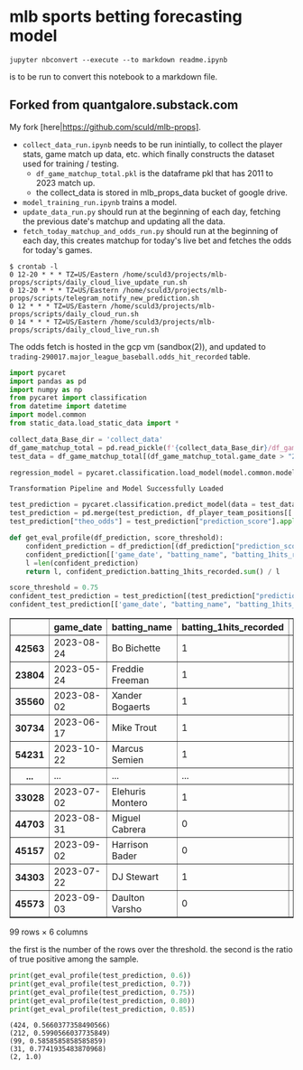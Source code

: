 # mlb sports betting forecasting model

```
jupyter nbconvert --execute --to markdown readme.ipynb
```
is to be run to convert this notebook to a markdown file.

## Forked from quantgalore.substack.com

My fork [here|https://github.com/sculd/mlb-props].

* `collect_data_run.ipynb` needs to be run inintially, to collect the player stats, game match up data, etc. which finally constructs the dataset used for training / testing.
  * `df_game_matchup_total.pkl` is the dataframe pkl that has 2011 to 2023 match up.
  * the collect_data is stored in mlb_props_data bucket of google drive.
* `model_training_run.ipynb` trains a model.
* `update_data_run.py` should run at the beginning of each day, fetching the previous date's matchup and updating all the data.
* `fetch_today_matchup_and_odds_run.py` should run at the beginning of each day, this creates matchup for today's live bet and fetches the odds for today's games.

```
$ crontab -l
0 12-20 * * * TZ=US/Eastern /home/sculd3/projects/mlb-props/scripts/daily_cloud_live_update_run.sh
0 12-20 * * * TZ=US/Eastern /home/sculd3/projects/mlb-props/scripts/telegram_notify_new_prediction.sh
0 12 * * * TZ=US/Eastern /home/sculd3/projects/mlb-props/scripts/daily_cloud_run.sh
0 14 * * * TZ=US/Eastern /home/sculd3/projects/mlb-props/scripts/daily_cloud_live_run.sh
```

The odds fetch is hosted in the gcp vm (sandbox(2)), and updated to `trading-290017.major_league_baseball.odds_hit_recorded` table.


```python
import pycaret
import pandas as pd
import numpy as np
from pycaret import classification
from datetime import datetime
import model.common
from static_data.load_static_data import *
```


```python
collect_data_Base_dir = 'collect_data'
df_game_matchup_total = pd.read_pickle(f'{collect_data_Base_dir}/df_game_matchup_total.pkl')
test_data = df_game_matchup_total[(df_game_matchup_total.game_date > "2022-12-01")][model.common.features_1hits_recorded]
```


```python
regression_model = pycaret.classification.load_model(model.common.model_1hits_file_name)
```

    Transformation Pipeline and Model Successfully Loaded



```python
test_prediction = pycaret.classification.predict_model(data = test_data, estimator = regression_model)
test_prediction = pd.merge(test_prediction, df_player_team_positions[['player_id','player_team_name']], left_on='batting_id', right_on='player_id', how='left')
test_prediction["theo_odds"] = test_prediction["prediction_score"].apply(model.common.odds_calculator)
```


```python
def get_eval_profile(df_prediction, score_threshold):
    confident_prediction = df_prediction[(df_prediction["prediction_score"] >= score_threshold) & (df_prediction["prediction_label"] == 1)].sort_values(by = "prediction_score", ascending = False).drop_duplicates("batting_name")
    confident_prediction[['game_date', "batting_name", "batting_1hits_recorded",	"prediction_score", "player_team_name", "theo_odds"]]
    l =len(confident_prediction)
    return l, confident_prediction.batting_1hits_recorded.sum() / l
```


```python
score_threshold = 0.75
confident_test_prediction = test_prediction[(test_prediction["prediction_score"] >= score_threshold) & (test_prediction["prediction_label"] == 1)].sort_values(by = "prediction_score", ascending = False).drop_duplicates("batting_name")
confident_test_prediction[['game_date', "batting_name", "batting_1hits_recorded",	"prediction_score", "player_team_name", "theo_odds"]]
```




<div>
<style scoped>
    .dataframe tbody tr th:only-of-type {
        vertical-align: middle;
    }

    .dataframe tbody tr th {
        vertical-align: top;
    }

    .dataframe thead th {
        text-align: right;
    }
</style>
<table border="1" class="dataframe">
  <thead>
    <tr style="text-align: right;">
      <th></th>
      <th>game_date</th>
      <th>batting_name</th>
      <th>batting_1hits_recorded</th>
      <th>prediction_score</th>
      <th>player_team_name</th>
      <th>theo_odds</th>
    </tr>
  </thead>
  <tbody>
    <tr>
      <th>42563</th>
      <td>2023-08-24</td>
      <td>Bo Bichette</td>
      <td>1</td>
      <td>0.8700</td>
      <td>Toronto Blue Jays</td>
      <td>-669</td>
    </tr>
    <tr>
      <th>23804</th>
      <td>2023-05-24</td>
      <td>Freddie Freeman</td>
      <td>1</td>
      <td>0.8500</td>
      <td>Los Angeles Dodgers</td>
      <td>-567</td>
    </tr>
    <tr>
      <th>35560</th>
      <td>2023-08-02</td>
      <td>Xander Bogaerts</td>
      <td>1</td>
      <td>0.8467</td>
      <td>San Diego Padres</td>
      <td>-552</td>
    </tr>
    <tr>
      <th>30734</th>
      <td>2023-06-17</td>
      <td>Mike Trout</td>
      <td>1</td>
      <td>0.8400</td>
      <td>Los Angeles Angels</td>
      <td>-525</td>
    </tr>
    <tr>
      <th>54231</th>
      <td>2023-10-22</td>
      <td>Marcus Semien</td>
      <td>1</td>
      <td>0.8300</td>
      <td>Toronto Blue Jays</td>
      <td>-488</td>
    </tr>
    <tr>
      <th>...</th>
      <td>...</td>
      <td>...</td>
      <td>...</td>
      <td>...</td>
      <td>...</td>
      <td>...</td>
    </tr>
    <tr>
      <th>33028</th>
      <td>2023-07-02</td>
      <td>Elehuris Montero</td>
      <td>1</td>
      <td>0.7500</td>
      <td>Colorado Rockies</td>
      <td>-300</td>
    </tr>
    <tr>
      <th>44703</th>
      <td>2023-08-31</td>
      <td>Miguel Cabrera</td>
      <td>0</td>
      <td>0.7500</td>
      <td>Miami Marlins</td>
      <td>-300</td>
    </tr>
    <tr>
      <th>45157</th>
      <td>2023-09-02</td>
      <td>Harrison Bader</td>
      <td>0</td>
      <td>0.7500</td>
      <td>New York Yankees</td>
      <td>-300</td>
    </tr>
    <tr>
      <th>34303</th>
      <td>2023-07-22</td>
      <td>DJ Stewart</td>
      <td>1</td>
      <td>0.7500</td>
      <td>Baltimore Orioles</td>
      <td>-300</td>
    </tr>
    <tr>
      <th>45573</th>
      <td>2023-09-03</td>
      <td>Daulton Varsho</td>
      <td>0</td>
      <td>0.7500</td>
      <td>Arizona Diamondbacks</td>
      <td>-300</td>
    </tr>
  </tbody>
</table>
<p>99 rows × 6 columns</p>
</div>



the first is the number of the rows over the threshold. the second is the ratio of true positive among the sample.


```python
print(get_eval_profile(test_prediction, 0.6))
print(get_eval_profile(test_prediction, 0.7))
print(get_eval_profile(test_prediction, 0.75))
print(get_eval_profile(test_prediction, 0.80))
print(get_eval_profile(test_prediction, 0.85))
```

    (424, 0.5660377358490566)
    (212, 0.5990566037735849)
    (99, 0.5858585858585859)
    (31, 0.7741935483870968)
    (2, 1.0)



```python

```
